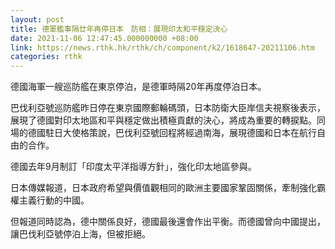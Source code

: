 ```yaml
---
layout: post
title: 德軍艦事隔廿年再停日本　防相：展現印太和平穩定決心
date: 2021-11-06 12:47:45.000000000 +08:00
link: https://news.rthk.hk/rthk/ch/component/k2/1618647-20211106.htm
categories: rthk
---
```


德國海軍一艘巡防艦在東京停泊，是德軍時隔20年再度停泊日本。

巴伐利亞號巡防艦昨日停在東京國際郵輪碼頭，日本防衛大臣岸信夫視察後表示，展現了德國對印太地區和平與穩定做出積極貢獻的決心，將成為重要的轉捩點。同場的德國駐日大使格策說，巴伐利亞號回程將經過南海，展現德國和日本在航行自由的合作。

德國去年9月制訂「印度太平洋指導方針」，強化印太地區參與。

日本傳媒報道，日本政府希望與價值觀相同的歐洲主要國家鞏固關係，牽制強化霸權主義行動的中國。

但報道同時認為，德中關係良好，德國最後還會作出平衡。而德國曾向中國提出，讓巴伐利亞號停泊上海，但被拒絕。
